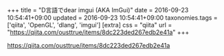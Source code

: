 +++
title = "D言語でdear imgui (AKA ImGui)"
date = 2016-09-23 10:54:41+09:00
updated = 2016-09-23 10:54:41+09:00
taxonomies.tags = ['qiita', 'OpenGL', 'dlang', 'imgui']
[extra]
css = "qiita"
url = "https://qiita.com/ousttrue/items/8dc223ded267edb2e41a"
+++

<https://qiita.com/ousttrue/items/8dc223ded267edb2e41a>

